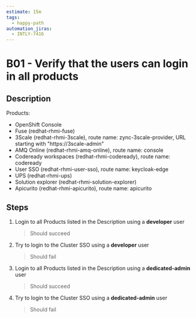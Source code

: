 ```yaml
---
estimate: 15m
tags:
  - happy-path
automation_jiras:
  - INTLY-7416
---
```


# B01 - Verify that the users can login in all products

## Description

Products:

- OpenShift Console
- Fuse (redhat-rhmi-fuse)
- 3Scale (redhat-rhmi-3scale), route name: zync-3scale-provider, URL starting with "https://3scale-admin"
- AMQ Online (redhat-rhmi-amq-online), route name: console
- Codeready workspaces (redhat-rhmi-codeready), route name: codeready
- User SSO (redhat-rhmi-user-sso), route name: keycloak-edge
- UPS (redhat-rhmi-ups)
- Solution explorer (redhat-rhmi-solution-explorer)
- Apicurito (redhat-rhmi-apicurito), route name: apicurito

## Steps

1. Login to all Products listed in the Description using a **developer** user
   > Should succeed
2. Try to login to the Cluster SSO using a **developer** user
   > Should fail
3. Login to all Products listed in the Description using a **dedicated-admin** user
   > Should succeed
4. Try to login to the Cluster SSO using a **dedicated-admin** user
   > Should fail
